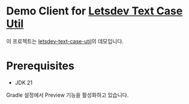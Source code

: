 # Demo Client for [Letsdev Text Case Util](https://github.com/merge-simpson/letsdev-text-case-util)

이 프로젝트는 [letsdev-text-case-util](https://github.com/merge-simpson/letsdev-text-case-util)의 데모입니다.

# Prerequisites

- JDK 21

Gradle 설정에서 Preview 기능을 활성화하고 있습니다.